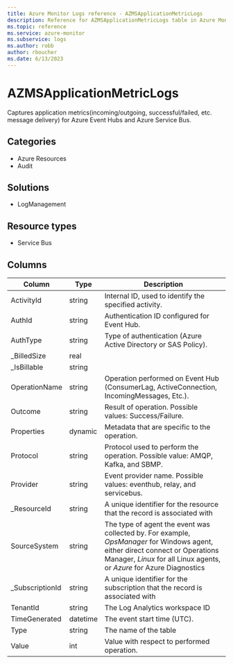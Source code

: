 ```yaml
---
title: Azure Monitor Logs reference - AZMSApplicationMetricLogs
description: Reference for AZMSApplicationMetricLogs table in Azure Monitor Logs.
ms.topic: reference
ms.service: azure-monitor
ms.subservice: logs
ms.author: robb
author: rboucher
ms.date: 6/13/2023
---
```


# AZMSApplicationMetricLogs

 Captures application metrics(incoming/outgoing, successful/failed, etc. message delivery) for Azure Event Hubs and Azure Service Bus.

## Categories

- Azure Resources
- Audit
## Solutions

- LogManagement
## Resource types

- Service Bus




## Columns

| Column | Type | Description |
| --- | --- | --- |
| ActivityId | string | Internal ID, used to identify the specified activity. |
| AuthId | string | Authentication ID configured for Event Hub. |
| AuthType | string | Type of authentication (Azure Active Directory or SAS Policy). |
| _BilledSize | real |  |
| _IsBillable | string |  |
| OperationName | string | Operation performed on Event Hub (ConsumerLag, ActiveConnection, IncomingMessages, Etc.). |
| Outcome | string | Result of operation. Possible values: Success/Failure. |
| Properties | dynamic | Metadata that are specific to the operation. |
| Protocol | string | Protocol used to perform the operation. Possible value: AMQP, Kafka, and SBMP. |
| Provider | string | Event provider name. Possible values: eventhub, relay, and servicebus. |
| _ResourceId | string | A unique identifier for the resource that the record is associated with |
| SourceSystem | string | The type of agent the event was collected by. For example, *OpsManager* for Windows agent, either direct connect or Operations Manager, *Linux* for all Linux agents, or *Azure* for Azure Diagnostics |
| _SubscriptionId | string | A unique identifier for the subscription that the record is associated with |
| TenantId | string | The Log Analytics workspace ID |
| TimeGenerated | datetime | The event start time (UTC). |
| Type | string | The name of the table |
| Value | int | Value with respect to performed operation. |
